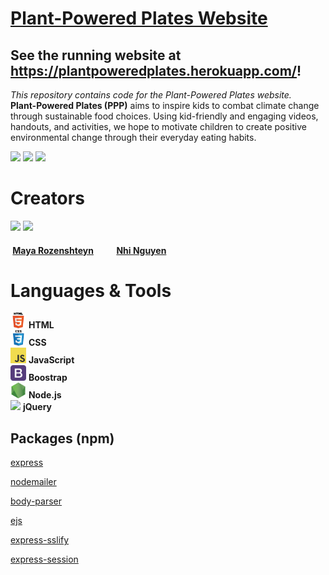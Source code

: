 
# [Plant-Powered Plates Website](https://www.plantpoweredplates.media)
## See the running website at https://plantpoweredplates.herokuapp.com/!   
*This repository contains code for the Plant-Powered Plates website.*  
<strong>Plant-Powered Plates (PPP)</strong> aims to inspire kids to combat climate change through sustainable food choices. Using kid-friendly and engaging videos, handouts, and activities, we hope to motivate children to create positive environmental change through their everyday eating habits.

[<img src="https://github.com/mayaRozenshteyn/ppp-website/blob/master/public/images/landingpage.gif" width="250">](https://www.plantpoweredplates.media)
[<img src="https://github.com/mayaRozenshteyn/ppp-website/blob/master/public/images/aboutus.gif" width="250">](https://www.plantpoweredplates.media)
[<img src="https://github.com/mayaRozenshteyn/ppp-website/blob/master/public/images/resources.gif" width="250">](https://www.plantpoweredplates.media)
# Creators


[<img src="https://www.plantpoweredplates.media/images/profile_maya.png" width="150">](https://github.com/mayaRozenshteyn)  [<img src="https://www.plantpoweredplates.media/images/profile_nhi.png" width="150">](https://github.com/nhilikeknee)     
#### &nbsp;[Maya Rozenshteyn](https://github.com/mayaRozenshteyn) &nbsp;&nbsp;&nbsp;&nbsp;&nbsp;&nbsp;&nbsp;&nbsp;&nbsp;&nbsp;[Nhi Nguyen](https://github.com/nhilikeknee)


# Languages & Tools
<img src="https://raw.githubusercontent.com/github/explore/80688e429a7d4ef2fca1e82350fe8e3517d3494d/topics/html/html.png" width="25"> <strong>HTML</strong>   
<img src="https://raw.githubusercontent.com/github/explore/80688e429a7d4ef2fca1e82350fe8e3517d3494d/topics/css/css.png" width="25"> <strong>CSS</strong>      
<img src="https://raw.githubusercontent.com/github/explore/80688e429a7d4ef2fca1e82350fe8e3517d3494d/topics/javascript/javascript.png" width="25"> <strong>JavaScript</strong>     
<img src="https://raw.githubusercontent.com/github/explore/80688e429a7d4ef2fca1e82350fe8e3517d3494d/topics/bootstrap/bootstrap.png" width="25"> <strong>Boostrap</strong>   
<img src="https://raw.githubusercontent.com/github/explore/80688e429a7d4ef2fca1e82350fe8e3517d3494d/topics/nodejs/nodejs.png" width="25"> <strong>Node.js</strong>   
<img src="https://miro.medium.com/max/285/1*QR2SBNwG75LyY5uwqWpN3A.png" width="25"> <strong>jQuery</strong>   



 ## Packages (npm)
  [express](https://expressjs.com/en/starter/installing.html)
   
   [nodemailer](https://www.npmjs.com/package/nodemailer)
   
   [body-parser](https://www.npmjs.com/package/body-parser)
 
 [ejs](https://www.npmjs.com/package/ejs)

[express-sslify](https://www.npmjs.com/package/express-sslify)

[express-session](https://www.npmjs.com/package/express-session)
 
